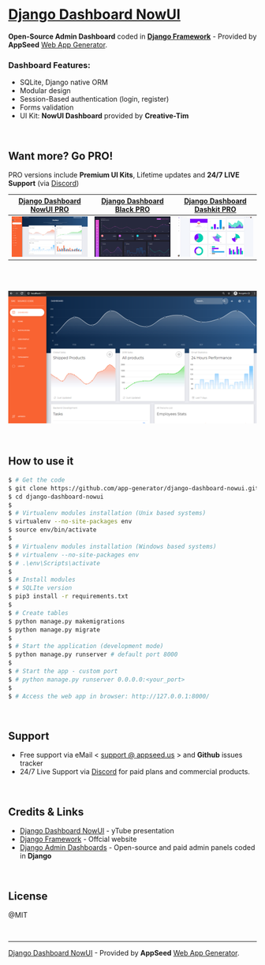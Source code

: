 # [Django Dashboard NowUI](https://appseed.us/admin-dashboards/django-dashboard-nowui)

**Open-Source Admin Dashboard** coded in **[Django Framework](https://www.djangoproject.com/)** - Provided by **AppSeed** [Web App Generator](https://appseed.us/app-generator).

### Dashboard Features:

- SQLite, Django native ORM
- Modular design
- Session-Based authentication (login, register)
- Forms validation
- UI Kit: **NowUI Dashboard** provided by **Creative-Tim**

<br />

## Want more? Go PRO!

PRO versions include **Premium UI Kits**, Lifetime updates and **24/7 LIVE Support** (via [Discord](https://discord.gg/fZC6hup)) 

| [Django Dashboard NowUI PRO](https://appseed.us/admin-dashboards/django-dashboard-nowui-pro) | [Django Dashboard Black PRO](https://appseed.us/admin-dashboards/django-dashboard-black-pro) | [Django Dashboard Dashkit PRO](https://appseed.us/admin-dashboards/django-dashboard-dashkit-pro) |
| --- | --- | --- |
| [![Django Dashboard NowUI PRO](https://raw.githubusercontent.com/app-generator/static/master/products/django-dashboard-nowui-pro-screen.png)](https://appseed.us/admin-dashboards/django-dashboard-nowui-pro)  | [![Django Dashboard Black PRO](https://raw.githubusercontent.com/app-generator/static/master/products/django-dashboard-black-pro-screen.png)](https://appseed.us/admin-dashboards/django-dashboard-black-pro) | [![Django Dashboard Dashkit PRO](https://raw.githubusercontent.com/app-generator/static/master/products/django-dashboard-dashkit-pro-screen.png)](https://appseed.us/admin-dashboards/django-dashboard-dashkit-pro)

<br />
<br />

![Django Dashboard NowUI - Open-Source Web App.](https://raw.githubusercontent.com/app-generator/static/master/products/django-dashboard-nowui-screen.png)

<br />

## How to use it

```bash
$ # Get the code
$ git clone https://github.com/app-generator/django-dashboard-nowui.git
$ cd django-dashboard-nowui
$
$ # Virtualenv modules installation (Unix based systems)
$ virtualenv --no-site-packages env
$ source env/bin/activate
$
$ # Virtualenv modules installation (Windows based systems)
$ # virtualenv --no-site-packages env
$ # .\env\Scripts\activate
$ 
$ # Install modules
$ # SQLIte version
$ pip3 install -r requirements.txt
$
$ # Create tables
$ python manage.py makemigrations
$ python manage.py migrate
$
$ # Start the application (development mode)
$ python manage.py runserver # default port 8000
$
$ # Start the app - custom port
$ # python manage.py runserver 0.0.0.0:<your_port>
$
$ # Access the web app in browser: http://127.0.0.1:8000/
```

<br />

## Support

- Free support via eMail < [support @ appseed.us](https://appseed.us/support) > and **Github** issues tracker
- 24/7 Live Support via [Discord](https://discord.gg/fZC6hup) for paid plans and commercial products.

<br />

## Credits & Links

- [Django Dashboard NowUI](https://www.youtube.com/watch?v=XUNiLhk31kY) - yTube presentation
- [Django Framework](https://www.djangoproject.com/) - Offcial website
- [Django Admin Dashboards](https://appseed.us/admin-dashboards/django) - Open-source and paid admin panels coded in **Django**

<br />

## License

@MIT

<br />

---
[Django Dashboard NowUI](https://appseed.us/admin-dashboards/django-dashboard-nowui) - Provided by **AppSeed** [Web App Generator](https://appseed.us/app-generator).
